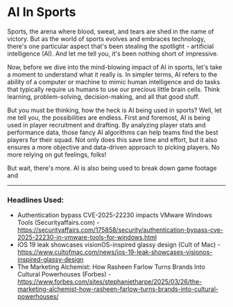 # AI In Sports

Sports, the arena where blood, sweat, and tears are shed in the name of victory. But as the world of sports evolves and embraces technology, there's one particular aspect that's been stealing the spotlight - artificial intelligence (AI). And let me tell you, it's been nothing short of impressive.

Now, before we dive into the mind-blowing impact of AI in sports, let's take a moment to understand what it really is. In simpler terms, AI refers to the ability of a computer or machine to mimic human intelligence and do tasks that typically require us humans to use our precious little brain cells. Think learning, problem-solving, decision-making, and all that good stuff.

But you must be thinking, how the heck is AI being used in sports? Well, let me tell you, the possibilities are endless. First and foremost, AI is being used in player recruitment and drafting. By analyzing player stats and performance data, those fancy AI algorithms can help teams find the best players for their squad. Not only does this save time and effort, but it also ensures a more objective and data-driven approach to picking players. No more relying on gut feelings, folks!

But wait, there's more. AI is also being used to break down game footage and

---

### Headlines Used:
- Authentication bypass CVE-2025-22230 impacts VMware Windows Tools (Securityaffairs.com) - https://securityaffairs.com/175858/security/authentication-bypass-cve-2025-22230-in-vmware-tools-for-windows.html
- iOS 19 leak showcases visionOS-inspired glassy design (Cult of Mac) - https://www.cultofmac.com/news/ios-19-leak-showcases-visionos-inspired-glassy-design
- The Marketing Alchemist: How Rasheen Farlow Turns Brands Into Cultural Powerhouses (Forbes) - https://www.forbes.com/sites/stephanietharpe/2025/03/26/the-marketing-alchemist-how-rasheen-farlow-turns-brands-into-cultural-powerhouses/
